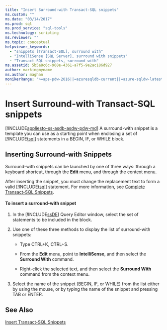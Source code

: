 ```yaml
---
title: "Insert Surround-with Transact-SQL snippets"
ms.custom: ""
ms.date: "03/14/2017"
ms.prod: sql
ms.prod_service: "sql-tools"
ms.technology: scripting
ms.reviewer: ""
ms.topic: conceptual
helpviewer_keywords: 
  - "snippets [Transact-SQL], surround with"
  - "IntelliSense [SQL Server], surround with snippets"
  - "Transact-SQL snippets, surround with"
ms.assetid: 5b5a8c6c-968e-4361-a7f5-9e2ac186d927
author: markingmyname
ms.author: maghan
monikerRange: ">=aps-pdw-2016||=azuresqldb-current||=azure-sqldw-latest||>=sql-server-2016||=sqlallproducts-allversions||>=sql-server-linux-2017||=azuresqldb-mi-current"
---
```

# Insert Surround-with Transact-SQL snippets
[!INCLUDE[appliesto-ss-asdb-asdw-pdw-md](../../includes/appliesto-ss-asdb-asdw-pdw-md.md)]
  A surround-with snippet is a template you can use as a starting point when enclosing a set of [!INCLUDE[tsql](../../includes/tsql-md.md)] statements in a BEGIN, IF, or WHILE block.  
  
## Inserting Surround-with Snippets  
 Surround-with snippets can be launched by one of three ways: through a keyboard shortcut, through the **Edit** menu, and through the context menu.  
  
 After inserting the snippet, you must change the replacement text to form a valid [!INCLUDE[tsql](../../includes/tsql-md.md)] statement. For more information, see [Complete Transact-SQL Snippets](../../relational-databases/scripting/complete-transact-sql-snippets.md).  
  
#### To insert a surround-with snippet  
  
1.  In the [!INCLUDE[ssDE](../../includes/ssde-md.md)] Query Editor window, select the set of statements to be included in the block.  
  
2.  Use one of these three methods to display the list of surround-with snippets:  
  
    -   Type CTRL+K, CTRL+S.  
  
    -   From the **Edit** menu, point to **IntelliSense**, and then select the **Surround With** command.  
  
    -   Right-click the selected text, and then select the **Surround With** command from the context menu.  
  
3.  Select the name of the snippet (BEGIN, IF, or WHILE) from the list either by using the mouse, or by typing the name of the snippet and pressing TAB or ENTER.  
  
## See Also  
 [Insert Transact-SQL Snippets](../../relational-databases/scripting/insert-transact-sql-snippets.md)  
  
  
